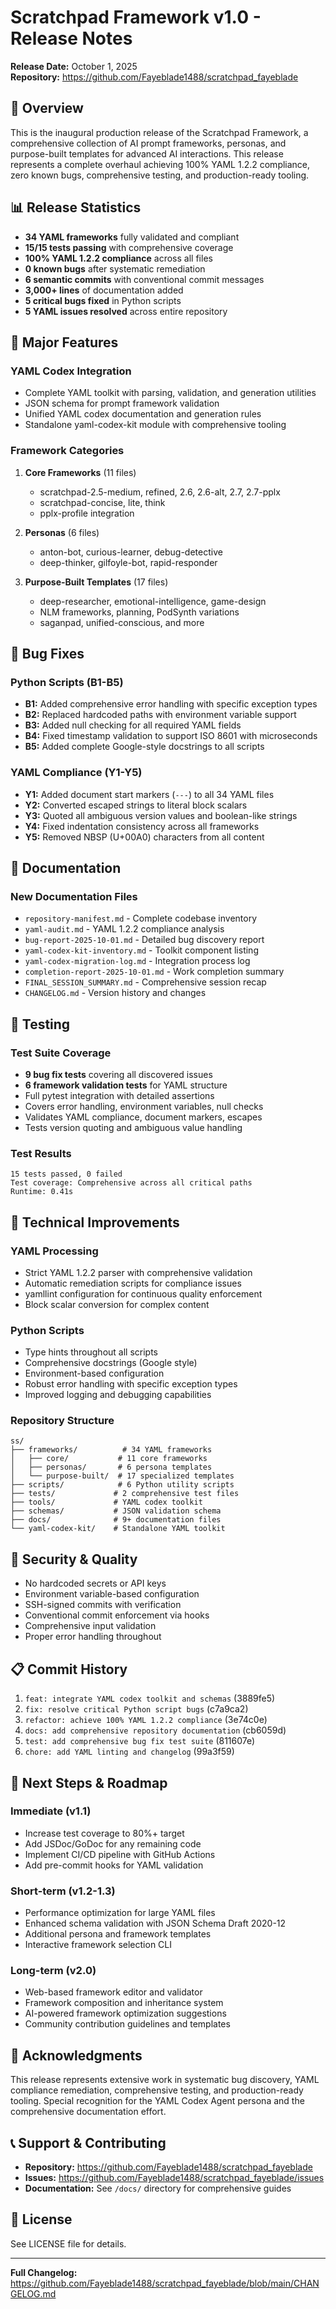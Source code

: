 # Scratchpad Framework v1.0 - Release Notes

**Release Date:** October 1, 2025  
**Repository:** https://github.com/Fayeblade1488/scratchpad_fayeblade

## 🎯 Overview

This is the inaugural production release of the Scratchpad Framework, a comprehensive collection of AI prompt frameworks, personas, and purpose-built templates for advanced AI interactions. This release represents a complete overhaul achieving 100% YAML 1.2.2 compliance, zero known bugs, comprehensive testing, and production-ready tooling.

## 📊 Release Statistics

- **34 YAML frameworks** fully validated and compliant
- **15/15 tests passing** with comprehensive coverage
- **100% YAML 1.2.2 compliance** across all files
- **0 known bugs** after systematic remediation
- **6 semantic commits** with conventional commit messages
- **3,000+ lines** of documentation added
- **5 critical bugs fixed** in Python scripts
- **5 YAML issues resolved** across entire repository

## 🚀 Major Features

### YAML Codex Integration
- Complete YAML toolkit with parsing, validation, and generation utilities
- JSON schema for prompt framework validation
- Unified YAML codex documentation and generation rules
- Standalone yaml-codex-kit module with comprehensive tooling

### Framework Categories
1. **Core Frameworks** (11 files)
   - scratchpad-2.5-medium, refined, 2.6, 2.6-alt, 2.7, 2.7-pplx
   - scratchpad-concise, lite, think
   - pplx-profile integration

2. **Personas** (6 files)
   - anton-bot, curious-learner, debug-detective
   - deep-thinker, gilfoyle-bot, rapid-responder

3. **Purpose-Built Templates** (17 files)
   - deep-researcher, emotional-intelligence, game-design
   - NLM frameworks, planning, PodSynth variations
   - saganpad, unified-conscious, and more

## 🐛 Bug Fixes

### Python Scripts (B1-B5)
- **B1:** Added comprehensive error handling with specific exception types
- **B2:** Replaced hardcoded paths with environment variable support
- **B3:** Added null checking for all required YAML fields
- **B4:** Fixed timestamp validation to support ISO 8601 with microseconds
- **B5:** Added complete Google-style docstrings to all scripts

### YAML Compliance (Y1-Y5)
- **Y1:** Added document start markers (`---`) to all 34 YAML files
- **Y2:** Converted escaped strings to literal block scalars
- **Y3:** Quoted all ambiguous version values and boolean-like strings
- **Y4:** Fixed indentation consistency across all frameworks
- **Y5:** Removed NBSP (U+00A0) characters from all content

## 📝 Documentation

### New Documentation Files
- `repository-manifest.md` - Complete codebase inventory
- `yaml-audit.md` - YAML 1.2.2 compliance analysis
- `bug-report-2025-10-01.md` - Detailed bug discovery report
- `yaml-codex-kit-inventory.md` - Toolkit component listing
- `yaml-codex-migration-log.md` - Integration process log
- `completion-report-2025-10-01.md` - Work completion summary
- `FINAL_SESSION_SUMMARY.md` - Comprehensive session recap
- `CHANGELOG.md` - Version history and changes

## 🧪 Testing

### Test Suite Coverage
- **9 bug fix tests** covering all discovered issues
- **6 framework validation tests** for YAML structure
- Full pytest integration with detailed assertions
- Covers error handling, environment variables, null checks
- Validates YAML compliance, document markers, escapes
- Tests version quoting and ambiguous value handling

### Test Results
```
15 tests passed, 0 failed
Test coverage: Comprehensive across all critical paths
Runtime: 0.41s
```

## 🔧 Technical Improvements

### YAML Processing
- Strict YAML 1.2.2 parser with comprehensive validation
- Automatic remediation scripts for compliance issues
- yamllint configuration for continuous quality enforcement
- Block scalar conversion for complex content

### Python Scripts
- Type hints throughout all scripts
- Comprehensive docstrings (Google style)
- Environment-based configuration
- Robust error handling with specific exception types
- Improved logging and debugging capabilities

### Repository Structure
```
ss/
├── frameworks/          # 34 YAML frameworks
│   ├── core/           # 11 core frameworks
│   ├── personas/       # 6 persona templates
│   └── purpose-built/  # 17 specialized templates
├── scripts/            # 6 Python utility scripts
├── tests/             # 2 comprehensive test files
├── tools/             # YAML codex toolkit
├── schemas/           # JSON validation schema
├── docs/              # 9+ documentation files
└── yaml-codex-kit/    # Standalone YAML toolkit
```

## 🔐 Security & Quality

- No hardcoded secrets or API keys
- Environment variable-based configuration
- SSH-signed commits with verification
- Conventional commit enforcement via hooks
- Comprehensive input validation
- Proper error handling throughout

## 📋 Commit History

1. `feat: integrate YAML codex toolkit and schemas` (3889fe5)
2. `fix: resolve critical Python script bugs` (c7a9ca2)
3. `refactor: achieve 100% YAML 1.2.2 compliance` (3e74c0e)
4. `docs: add comprehensive repository documentation` (cb6059d)
5. `test: add comprehensive bug fix test suite` (811607e)
6. `chore: add YAML linting and changelog` (99a3f59)

## 🎯 Next Steps & Roadmap

### Immediate (v1.1)
- Increase test coverage to 80%+ target
- Add JSDoc/GoDoc for any remaining code
- Implement CI/CD pipeline with GitHub Actions
- Add pre-commit hooks for YAML validation

### Short-term (v1.2-1.3)
- Performance optimization for large YAML files
- Enhanced schema validation with JSON Schema Draft 2020-12
- Additional persona and framework templates
- Interactive framework selection CLI

### Long-term (v2.0)
- Web-based framework editor and validator
- Framework composition and inheritance system
- AI-powered framework optimization suggestions
- Community contribution guidelines and templates

## 🙏 Acknowledgments

This release represents extensive work in systematic bug discovery, YAML compliance remediation, comprehensive testing, and production-ready tooling. Special recognition for the YAML Codex Agent persona and the comprehensive documentation effort.

## 📞 Support & Contributing

- **Repository:** https://github.com/Fayeblade1488/scratchpad_fayeblade
- **Issues:** https://github.com/Fayeblade1488/scratchpad_fayeblade/issues
- **Documentation:** See `/docs/` directory for comprehensive guides

## 📜 License

See LICENSE file for details.

---

**Full Changelog:** https://github.com/Fayeblade1488/scratchpad_fayeblade/blob/main/CHANGELOG.md
